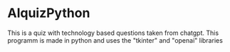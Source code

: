 # AIquizPython

This is a quiz with technology based questions taken from chatgpt. This programm is made in python and uses the "tkinter" and "openai" libraries
